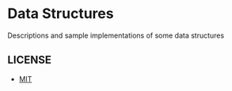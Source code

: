 # Data Structures

Descriptions and sample implementations of some data structures

## LICENSE

- [MIT](LICENSE)
